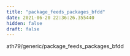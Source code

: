 ```yaml
---
title: "package_feeds_packages_bfdd"
date: 2021-06-20 22:36:26.355440
hidden: false
draft: false
---
```


ath79/generic/package_feeds_packages_bfdd

